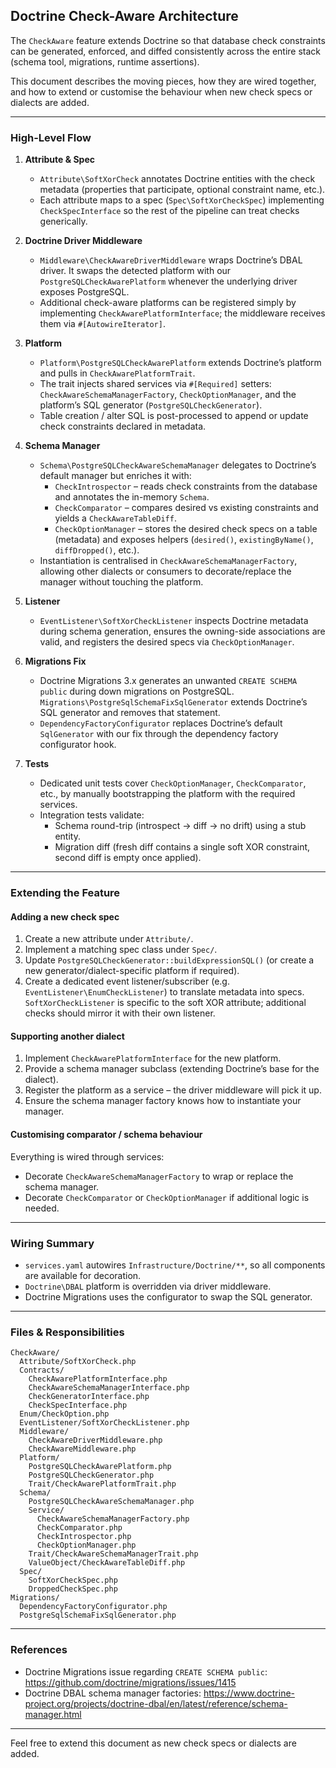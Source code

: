 ## Doctrine Check-Aware Architecture

The `CheckAware` feature extends Doctrine so that database check constraints can be
generated, enforced, and diffed consistently across the entire stack (schema tool,
migrations, runtime assertions).

This document describes the moving pieces, how they are wired together, and how
to extend or customise the behaviour when new check specs or dialects are added.

---

### High-Level Flow

1. **Attribute & Spec**
   - `Attribute\SoftXorCheck` annotates Doctrine entities with the check metadata
     (properties that participate, optional constraint name, etc.).
   - Each attribute maps to a spec (`Spec\SoftXorCheckSpec`) implementing
     `CheckSpecInterface` so the rest of the pipeline can treat checks generically.

2. **Doctrine Driver Middleware**
   - `Middleware\CheckAwareDriverMiddleware` wraps Doctrine’s DBAL driver. It
     swaps the detected platform with our `PostgreSQLCheckAwarePlatform`
     whenever the underlying driver exposes PostgreSQL.
   - Additional check-aware platforms can be registered simply by implementing
     `CheckAwarePlatformInterface`; the middleware receives them via
     `#[AutowireIterator]`.

3. **Platform**
   - `Platform\PostgreSQLCheckAwarePlatform` extends Doctrine’s platform and
     pulls in `CheckAwarePlatformTrait`.
   - The trait injects shared services via `#[Required]` setters:
     `CheckAwareSchemaManagerFactory`, `CheckOptionManager`, and the platform’s
     SQL generator (`PostgreSQLCheckGenerator`).
   - Table creation / alter SQL is post-processed to append or update check
     constraints declared in metadata.

4. **Schema Manager**
   - `Schema\PostgreSQLCheckAwareSchemaManager` delegates to Doctrine’s default
     manager but enriches it with:
     - `CheckIntrospector` – reads check constraints from the database and
       annotates the in-memory `Schema`.
     - `CheckComparator` – compares desired vs existing constraints and yields
       a `CheckAwareTableDiff`.
     - `CheckOptionManager` – stores the desired check specs on a table (metadata)
       and exposes helpers (`desired()`, `existingByName()`, `diffDropped()`, etc.).
   - Instantiation is centralised in `CheckAwareSchemaManagerFactory`, allowing
     other dialects or consumers to decorate/replace the manager without touching
     the platform.

5. **Listener**
   - `EventListener\SoftXorCheckListener` inspects Doctrine metadata during schema
     generation, ensures the owning-side associations are valid, and registers
     the desired specs via `CheckOptionManager`.

6. **Migrations Fix**
   - Doctrine Migrations 3.x generates an unwanted `CREATE SCHEMA public` during
     down migrations on PostgreSQL. `Migrations\PostgreSqlSchemaFixSqlGenerator`
     extends Doctrine’s SQL generator and removes that statement.
   - `DependencyFactoryConfigurator` replaces Doctrine’s default `SqlGenerator`
     with our fix through the dependency factory configurator hook.

7. **Tests**
   - Dedicated unit tests cover `CheckOptionManager`, `CheckComparator`, etc., by
     manually bootstrapping the platform with the required services.
   - Integration tests validate:
     - Schema round-trip (introspect → diff → no drift) using a stub entity.
     - Migration diff (fresh diff contains a single soft XOR constraint, second
       diff is empty once applied).

---

### Extending the Feature

#### Adding a new check spec
1. Create a new attribute under `Attribute/`.
2. Implement a matching spec class under `Spec/`.
3. Update `PostgreSQLCheckGenerator::buildExpressionSQL()` (or create a new
   generator/dialect-specific platform if required).
4. Create a dedicated event listener/subscriber (e.g. `EventListener\EnumCheckListener`)
   to translate metadata into specs. `SoftXorCheckListener` is specific to the
   soft XOR attribute; additional checks should mirror it with their own listener.

#### Supporting another dialect
1. Implement `CheckAwarePlatformInterface` for the new platform.
2. Provide a schema manager subclass (extending Doctrine’s base for the dialect).
3. Register the platform as a service – the driver middleware will pick it up.
4. Ensure the schema manager factory knows how to instantiate your manager.

#### Customising comparator / schema behaviour
Everything is wired through services:
- Decorate `CheckAwareSchemaManagerFactory` to wrap or replace the schema manager.
- Decorate `CheckComparator` or `CheckOptionManager` if additional logic is needed.

---

### Wiring Summary

- `services.yaml` autowires `Infrastructure/Doctrine/**`, so all components are
  available for decoration.
- `Doctrine\DBAL` platform is overridden via driver middleware.
- Doctrine Migrations uses the configurator to swap the SQL generator.

---

### Files & Responsibilities

```
CheckAware/
  Attribute/SoftXorCheck.php
  Contracts/
    CheckAwarePlatformInterface.php
    CheckAwareSchemaManagerInterface.php
    CheckGeneratorInterface.php
    CheckSpecInterface.php
  Enum/CheckOption.php
  EventListener/SoftXorCheckListener.php
  Middleware/
    CheckAwareDriverMiddleware.php
    CheckAwareMiddleware.php
  Platform/
    PostgreSQLCheckAwarePlatform.php
    PostgreSQLCheckGenerator.php
    Trait/CheckAwarePlatformTrait.php
  Schema/
    PostgreSQLCheckAwareSchemaManager.php
    Service/
      CheckAwareSchemaManagerFactory.php
      CheckComparator.php
      CheckIntrospector.php
      CheckOptionManager.php
    Trait/CheckAwareSchemaManagerTrait.php
    ValueObject/CheckAwareTableDiff.php
  Spec/
    SoftXorCheckSpec.php
    DroppedCheckSpec.php
Migrations/
  DependencyFactoryConfigurator.php
  PostgreSqlSchemaFixSqlGenerator.php
```

---

### References

- Doctrine Migrations issue regarding `CREATE SCHEMA public`:
  https://github.com/doctrine/migrations/issues/1415
- Doctrine DBAL schema manager factories:
  https://www.doctrine-project.org/projects/doctrine-dbal/en/latest/reference/schema-manager.html

---

Feel free to extend this document as new check specs or dialects are added.
